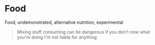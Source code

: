 # Food
Food, undemonstrated, alternative nutrition, experimental


> Mixing stuff consuming can be dangerous if you don't now what you're doing
> I'm not liable for anything
